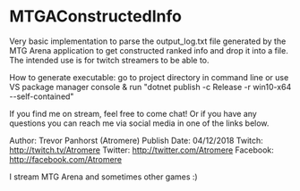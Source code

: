 # MTGAConstructedInfo
Very basic implementation to parse the output_log.txt file generated by the MTG Arena application to get constructed ranked info and drop it into a file.
The intended use is for twitch streamers to be able to.

How to generate executable: go to project directory in command line or use VS package manager console & run "dotnet publish -c Release -r win10-x64 --self-contained"

If you find me on stream, feel free to come chat!  Or if you have any questions you can reach me via social media in one of the links below.

Author:  Trevor Panhorst (Atromere)
Publish Date: 04/12/2018
Twitch: http://twitch.tv/Atromere
Twitter: http://twitter.com/Atromere
Facebook: http://facebook.com/Atromere

I stream MTG Arena and sometimes other games :)
